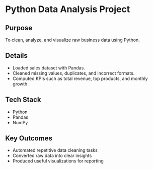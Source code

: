 # Python Data Analysis Project

## Purpose
To clean, analyze, and visualize raw business data using Python.

## Details
- Loaded sales dataset with Pandas.
- Cleaned missing values, duplicates, and incorrect formats.
- Computed KPIs such as total revenue, top products, and monthly growth.

## Tech Stack
- Python
- Pandas
- NumPy

## Key Outcomes
- Automated repetitive data cleaning tasks
- Converted raw data into clear insights
- Produced useful visualizations for reporting
